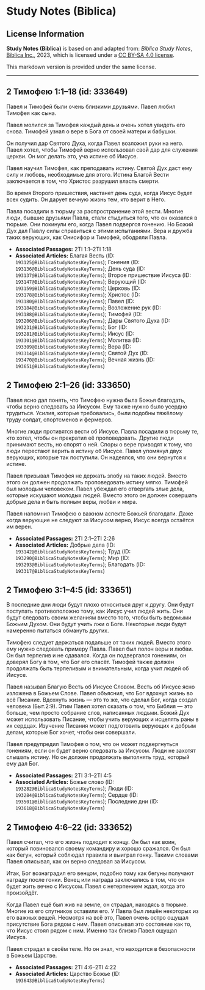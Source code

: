 # Study Notes (Biblica)

## License Information

**Study Notes (Biblica)** is based on and adapted from: _Biblica Study Notes_, [Biblica Inc.](https://www.biblica.com/), 2023, which is licensed under a [CC BY-SA 4.0 license](https://creativecommons.org/licenses/by-sa/4.0/legalcode.en).

This markdown version is provided under the same license.



--------------------------------

## 2 Тимофею 1:1–18 (id: 333649)

Павел и Тимофей были очень близкими друзьями. Павел любил Тимофея как сына.

Павел молился за Тимофея каждый день и очень хотел увидеть его снова. Тимофей узнал о вере в Бога от своей матери и бабушки.

Он получил дар Святого Духа, когда Павел возложил руки на него. Павел хотел, чтобы Тимофей верно использовал свой дар для служения церкви. Он мог делать это, уча истине об Иисусе.

Павел научил Тимофея, как преподавать истину. Святой Дух даст ему силу и любовь, необходимые для этого. Истина Благой Вести заключается в том, что Христос разрушил власть смерти.

Во время Второго пришествия, настанет день суда, когда Иисус будет всех судить. Он дарует вечную жизнь тем, кто верит в Него.

Павла посадили в тюрьму за распространение этой вести. Многие люди, бывшие друзьями Павла, стали стыдиться того, что он оказался в тюрьме. Они покинули его, когда Павел подвергся гонению. Но Божий Дух дал Павлу силы справиться с этими испытаниями. Вера и дружба таких верующих, как Онисифор и Тимофей, ободряли Павла.

* **Associated Passages:** 2TI 1:1–2TI 1:18
* **Associated Articles:** Благая Весть (ID: `193125@BiblicaStudyNotesKeyTerms`); Гонения (ID: `193136@BiblicaStudyNotesKeyTerms`); День суда (ID: `193137@BiblicaStudyNotesKeyTerms`); Второе пришествие Иисуса (ID: `193147@BiblicaStudyNotesKeyTerms`); Верующий (ID: `193159@BiblicaStudyNotesKeyTerms`); Церковь (ID: `193178@BiblicaStudyNotesKeyTerms`); Христос (ID: `193180@BiblicaStudyNotesKeyTerms`); Павел (ID: `193184@BiblicaStudyNotesKeyTerms`); Возложение рук (ID: `193188@BiblicaStudyNotesKeyTerms`); Тимофей (ID: `193206@BiblicaStudyNotesKeyTerms`); Дары Святого Духа (ID: `193231@BiblicaStudyNotesKeyTerms`); Бог (ID: `193281@BiblicaStudyNotesKeyTerms`); Иисус (ID: `193301@BiblicaStudyNotesKeyTerms`); Молитва (ID: `193309@BiblicaStudyNotesKeyTerms`); Вера (ID: `193314@BiblicaStudyNotesKeyTerms`); Святой Дух (ID: `193470@BiblicaStudyNotesKeyTerms`); Вечная жизнь (ID: `193651@BiblicaStudyNotesKeyTerms`)

## 2 Тимофею 2:1–26 (id: 333650)

Павел ясно дал понять, что Тимофею нужна была Божья благодать, чтобы верно следовать за Иисусом. Ему также нужно было усердно трудиться. Усилия, которые требовались, были подобны тяжёлому труду солдат, спортсменов и фермеров.

Многие люди противятся вести об Иисусе. Павла посадили в тюрьму те, кто хотел, чтобы он прекратил её проповедовать. Другие люди принимают весть, но спорят о ней. Споры о вере приводят к тому, что люди перестают верить в истину об Иисусе. Павел упомянул двух верующих, которые так поступили. Он надеялся, что они вернутся к истине.

Павел призывал Тимофея не держать злобу на таких людей. Вместо этого он должен продолжать проповедовать истину мягко. Тимофей был молодым человеком. Павел убеждал его отвергать злые дела, которые искушают молодых людей. Вместо этого он должен совершать добрые дела и быть полным веры, любви и мира.

Павел напомнил Тимофею о важном аспекте Божьей благодати. Даже когда верующие не следуют за Иисусом верно, Иисус всегда остаётся им верен.

* **Associated Passages:** 2TI 2:1–2TI 2:26
* **Associated Articles:** Добрые дела (ID: `193142@BiblicaStudyNotesKeyTerms`); Труд (ID: `193290@BiblicaStudyNotesKeyTerms`); Мир (ID: `193293@BiblicaStudyNotesKeyTerms`); Благодать (ID: `193317@BiblicaStudyNotesKeyTerms`)

## 2 Тимофею 3:1–4:5 (id: 333651)

В последние дни люди будут плохо относиться друг к другу. Они будут поступать противоположно тому, как Иисус учил людей жить. Они будут следовать своим желаниям вместо того, чтобы быть ведомыми Божьим Духом. Они будут учить лжи о Боге. Некоторые люди будут намеренно пытаться обмануть других.

Тимофею следует держаться подальше от таких людей. Вместо этого ему нужно следовать примеру Павла. Павел был полон веры и любви. Он был терпелив и не сдавался. Когда он подвергался гонениям, он доверял Богу в том, что Бог его спасёт. Тимофей также должен продолжать быть терпеливым и внимательным, когда учит людей об Иисусе.

Павел называл Благую Весть об Иисусе Словом. Весть об Иисусе ясно изложена в Божьем Слове. Павел объяснил, что Бог вдохнул жизнь во всё Писание. Вдохнуть жизнь — это то же, что сделал Бог, когда создал человека (Быт.2:9\). Этим Павел хотел сказать о том, что Библия — это больше, чем просто собрание слов, написанных людьми. Божий Дух может использовать Писание, чтобы учить верующих и исцелять раны в их сердцах. Изучение Писания может подготовить верующих к добрым делам, которые Бог хочет, чтобы они совершали.

Павел предупредил Тимофея о том, что он может подвергнуться гонениям, если он будет верно следовать за Иисусом. Люди не захотят слышать истину. Но он должен продолжать выполнять труд, который ему дал Бог.

* **Associated Passages:** 2TI 3:1–2TI 4:5
* **Associated Articles:** Божье слово (ID: `193282@BiblicaStudyNotesKeyTerms`); Люди (ID: `193284@BiblicaStudyNotesKeyTerms`); Сердце (ID: `193501@BiblicaStudyNotesKeyTerms`); Последние дни (ID: `193618@BiblicaStudyNotesKeyTerms`)

## 2 Тимофею 4:6–22 (id: 333652)

Павел считал, что его жизнь подходит к концу. Он был как воин, который повиновался своему командиру и хорошо сражался. Он был как бегун, который соблюдал правила и выиграл гонку. Такими словами Павел описывал, как он верно следовал за Иисусом.

Итак, Бог вознаградил его венцом, подобно тому как бегуны получают награду после гонки. Венец или награда заключались в том, что он будет жить вечно с Иисусом. Павел с нетерпением ждал, когда это произойдёт.

Когда Павел ещё был жив на земле, он страдал, находясь в тюрьме. Многие из его спутников оставили его. У Павла был лишён некоторых из его важных вещей. Несмотря на всё это, Павел очень остро ощущал присутствие Бога рядом с ним. Павел описывал это состояние как то, что Иисус стоял рядом с ним. Именно так близко Павел ощущал Иисуса.

Павел страдал в своём теле. Но он знал, что находится в безопасности в Божьем Царстве.

* **Associated Passages:** 2TI 4:6–2TI 4:22
* **Associated Articles:** Царство Божье (ID: `193643@BiblicaStudyNotesKeyTerms`)

